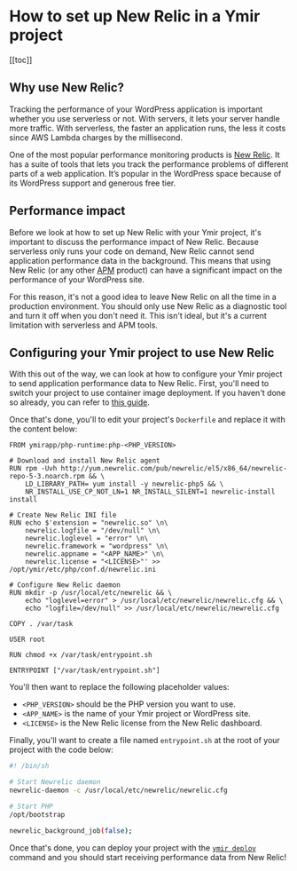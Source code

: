 # How to set up New Relic in a Ymir project

[[toc]]

## Why use New Relic?

Tracking the performance of your WordPress application is important whether you use serverless or not. With servers, it lets your server handle more traffic. With serverless, the faster an application runs, the less it costs since AWS Lambda charges by the millisecond.

One of the most popular performance monitoring products is [New Relic][1]. It has a suite of tools that lets you track the performance problems of different parts of a web application. It’s popular in the WordPress space because of its WordPress support and generous free tier.

## Performance impact

Before we look at how to set up New Relic with your Ymir project, it's important to discuss the performance impact of New Relic. Because serverless only runs your code on demand, New Relic cannot send application performance data in the background. This means that using New Relic (or any other [APM][2] product) can have a significant impact on the performance of your WordPress site.

For this reason, it's not a good idea to leave New Relic on all the time in a production environment. You should only use New Relic as a diagnostic tool and turn it off when you don't need it. This isn't ideal, but it's a current limitation with serverless and APM tools.

## Configuring your Ymir project to use New Relic

With this out of the way, we can look at how to configure your Ymir project to send application performance data to New Relic. First, you'll need to switch your project to use container image deployment. If you haven't done so already, you can refer to [this guide][3].

Once that's done, you'll to edit your project's `Dockerfile` and replace it with the content below:

```docker
FROM ymirapp/php-runtime:php-<PHP_VERSION>

# Download and install New Relic agent
RUN rpm -Uvh http://yum.newrelic.com/pub/newrelic/el5/x86_64/newrelic-repo-5-3.noarch.rpm && \
    LD_LIBRARY_PATH= yum install -y newrelic-php5 && \
    NR_INSTALL_USE_CP_NOT_LN=1 NR_INSTALL_SILENT=1 newrelic-install install

# Create New Relic INI file
RUN echo $'extension = "newrelic.so" \n\
    newrelic.logfile = "/dev/null" \n\
    newrelic.loglevel = "error" \n\
    newrelic.framework = "wordpress" \n\
    newrelic.appname = "<APP_NAME>" \n\ 
    newrelic.license = "<LICENSE>"' >> /opt/ymir/etc/php/conf.d/newrelic.ini

# Configure New Relic daemon
RUN mkdir -p /usr/local/etc/newrelic && \
    echo "loglevel=error" > /usr/local/etc/newrelic/newrelic.cfg && \
    echo "logfile=/dev/null" >> /usr/local/etc/newrelic/newrelic.cfg

COPY . /var/task

USER root

RUN chmod +x /var/task/entrypoint.sh

ENTRYPOINT ["/var/task/entrypoint.sh"]
```

You'll then want to replace the following placeholder values:

 * `<PHP_VERSION>` should be the PHP version you want to use.
 * `<APP_NAME>` is the name of your Ymir project or WordPress site.
 * `<LICENSE>` is the New Relic license from the New Relic dashboard.

Finally, you'll want to create a file named `entrypoint.sh` at the root of your project with the code below:

```sh
#! /bin/sh

# Start Newrelic daemon
newrelic-daemon -c /usr/local/etc/newrelic/newrelic.cfg

# Start PHP
/opt/bootstrap

newrelic_background_job(false);
```

Once that's done, you can deploy your project with the [`ymir deploy`][4] command and you should start receiving performance data from New Relic!

[1]: https://newrelic.com/
[2]: https://en.wikipedia.org/wiki/Application_performance_management
[3]: ./container-image-deployment.md
[4]: ../reference/ymir-cli.md#project-deploy-deploy
